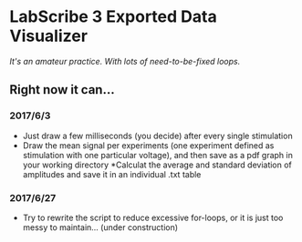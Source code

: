 # LabScribe 3 Exported Data Visualizer
*It's an amateur practice. With lots of need-to-be-fixed loops.*
## Right now it can...
### 2017/6/3
* Just draw a few milliseconds (you decide) after every single stimulation
* Draw the mean signal per experiments (one experiment defined as stimulation with one particular voltage), and then save as a pdf graph in your working directory
*Calculat the average and standard deviation of amplitudes and save it in an individual .txt table

### 2017/6/27
* Try to rewrite the script to reduce excessive for-loops, or it is just too messy to maintain... (under construction)

